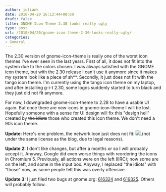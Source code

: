 ```yaml
---
author: juliank
date: 2010-04-20 16:13:44+00:00
draft: false
title: GNOME Icon Theme 2.30 looks really ugly
type: post
url: /2010/04/20/gnome-icon-theme-2-30-looks-really-ugly/
categories:
- General
---
```


The 2.30 version of gnome-icon-theme is really one of the worst icon themes I've ever seen in the last years. First of all, it does not fit into the system due to the colors chosen. I was always satisfied with the GNOME icon theme, but with the 2.30 release I can't use it anymore since it makes my system look like a piece of sh**. Secondly, it just does not fit with the tango icon theme. I'm currently using the tango icon theme on my laptop, and after installing g-i-t 2.30, some logos suddenly started to turn black and they just did not fit anymore.

For now, I downgraded gnome-icon-theme to 2.28 to have a usable UI again. But once there are new icons in gnome-icon-theme I will be lost. Hopefully someone with a sense for UI design will fix this "design hell" created by <del>the idiots</del> those who created this icon theme. We don't need a 90s icon theme.

**Update:** Here's one problem, the network icon just does not fit:
[![](http://juliank.files.wordpress.com/2010/04/icons.png)
](http://juliank.files.wordpress.com/2010/04/icons.png) (not under the same license as the blog, due to legal reasons).

**Update 2:** I don't like changes, but after a months or so I will probably accept it. Anyway, Google did even worse things with reordering the icons in Chromium 5. Previously, all actions were on the left (IIRC); now some are on the left, and some in the input box. Anyway, I replaced "the idiots" with "those" now, as some people felt this was overly offensive.

**Update 3:** I just filed two bugs at gnome.org: [616324](https://bugzilla.gnome.org/show_bug.cgi?id=616324) and [616325](https://bugzilla.gnome.org/show_bug.cgi?id=616325). Others will probably follow.
